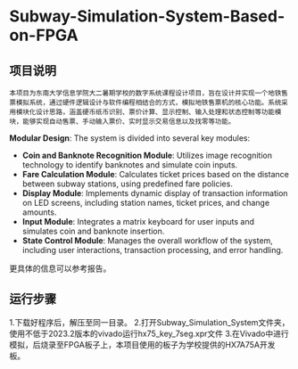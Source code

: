 # Subway-Simulation-System-Based-on-FPGA

## 项目说明
    本项目为东南大学信息学院大二暑期学校的数字系统课程设计项目，旨在设计并实现一个地铁售票模拟系统，通过硬件逻辑设计与软件编程相结合的方式，模拟地铁售票机的核心功能。系统采用模块化设计思路，涵盖硬币纸币识别、票价计算、显示控制、输入处理和状态控制等功能模块，能够实现自动售票、手动输入票价、实时显示交易信息以及找零等功能。
    
**Modular Design**: The system is divided into several key modules:
   - **Coin and Banknote Recognition Module**: Utilizes image recognition technology to identify banknotes and simulate coin inputs.
   - **Fare Calculation Module**: Calculates ticket prices based on the distance between subway stations, using predefined fare policies.
   - **Display Module**: Implements dynamic display of transaction information on LED screens, including station names, ticket prices, and change amounts.
   - **Input Module**: Integrates a matrix keyboard for user inputs and simulates coin and banknote insertion.
   - **State Control Module**: Manages the overall workflow of the system, including user interactions, transaction processing, and error handling.

更具体的信息可以参考报告。

## 运行步骤
1.下载好程序后，解压至同一目录。
2.打开Subway_Simulation_System文件夹，使用不低于2023.2版本的vivado运行hx75_key_7seg.xpr文件
3.在Vivado中进行模拟，后烧录至FPGA板子上，本项目使用的板子为学校提供的HX7A75A开发板。
